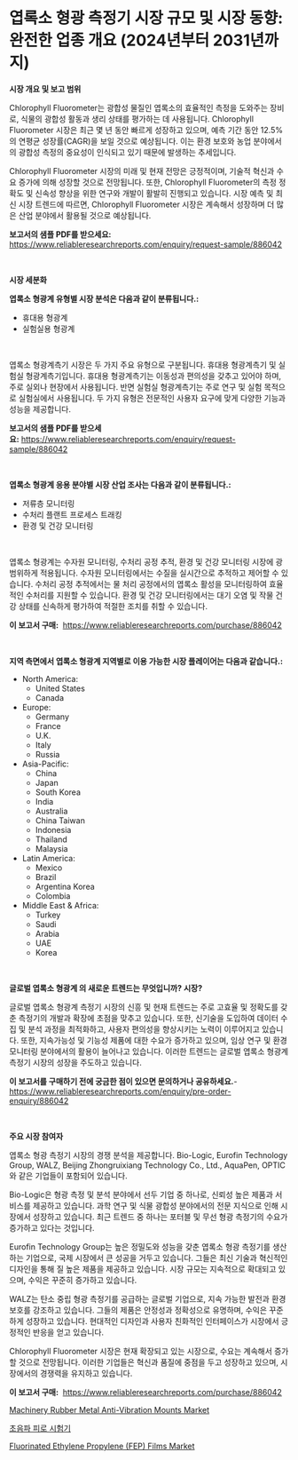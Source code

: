 <p><h1>엽록소 형광 측정기 시장 규모 및 시장 동향: 완전한 업종 개요 (2024년부터 2031년까지)</h1></p><p><strong>시장 개요 및 보고 범위</strong></p>
<p><p>Chlorophyll Fluorometer는 광합성 물질인 엽록소의 효율적인 측정을 도와주는 장비로, 식물의 광합성 활동과 생리 상태를 평가하는 데 사용됩니다. Chlorophyll Fluorometer 시장은 최근 몇 년 동안 빠르게 성장하고 있으며, 예측 기간 동안 12.5%의 연평균 성장률(CAGR)을 보일 것으로 예상됩니다. 이는 환경 보호와 농업 분야에서의 광합성 측정의 중요성이 인식되고 있기 때문에 발생하는 추세입니다.</p><p>Chlorophyll Fluorometer 시장의 미래 및 현재 전망은 긍정적이며, 기술적 혁신과 수요 증가에 의해 성장할 것으로 전망됩니다. 또한, Chlorophyll Fluorometer의 측정 정확도 및 신속성 향상을 위한 연구와 개발이 활발히 진행되고 있습니다. 시장 예측 및 최신 시장 트렌드에 따르면, Chlorophyll Fluorometer 시장은 계속해서 성장하며 더 많은 산업 분야에서 활용될 것으로 예상됩니다.</p></p>
<p><strong>보고서의 샘플 PDF를 받으세요:</strong> <a href="https://www.reliableresearchreports.com/enquiry/request-sample/886042">https://www.reliableresearchreports.com/enquiry/request-sample/886042</a></p>
<p>&nbsp;</p>
<p><strong>시장 세분화</strong></p>
<p><strong>엽록소 형광계 유형별 시장 분석은 다음과 같이 분류됩니다.:</strong></p>
<p><ul><li>휴대용 형광계</li><li>실험실용 형광계</li></ul></p>
<p>&nbsp;</p>
<p><p>엽록소 형광계측기 시장은 두 가지 주요 유형으로 구분됩니다. 휴대용 형광계측기 및 실험실 형광계측기입니다. 휴대용 형광계측기는 이동성과 편의성을 갖추고 있어야 하며, 주로 실외나 현장에서 사용됩니다. 반면 실험실 형광계측기는 주로 연구 및 실험 목적으로 실험실에서 사용됩니다. 두 가지 유형은 전문적인 사용자 요구에 맞게 다양한 기능과 성능을 제공합니다.</p></p>
<p><strong>보고서의 샘플 PDF를 받으세요:</strong>&nbsp;<a href="https://www.reliableresearchreports.com/enquiry/request-sample/886042">https://www.reliableresearchreports.com/enquiry/request-sample/886042</a></p>
<p>&nbsp;</p>
<p><strong> 엽록소 형광계 응용 분야별 시장 산업 조사는 다음과 같이 분류됩니다.:</strong></p>
<p><ul><li>저류층 모니터링</li><li>수처리 플랜트 프로세스 트래킹</li><li>환경 및 건강 모니터링</li></ul></p>
<p>&nbsp;</p>
<p><p>엽록소 형광계는 수자원 모니터링, 수처리 공정 추적, 환경 및 건강 모니터링 시장에 광범위하게 적용됩니다. 수자원 모니터링에서는 수질을 실시간으로 추적하고 제어할 수 있습니다. 수처리 공정 추적에서는 물 처리 공정에서의 엽록소 활성을 모니터링하여 효율적인 수처리를 지원할 수 있습니다. 환경 및 건강 모니터링에서는 대기 오염 및 작물 건강 상태를 신속하게 평가하여 적절한 조치를 취할 수 있습니다.</p></p>
<p><strong>이 보고서 구매:</strong>&nbsp; <a href="https://www.reliableresearchreports.com/purchase/886042">https://www.reliableresearchreports.com/purchase/886042</a></p>
<p>&nbsp;</p>
<p><strong>지역 측면에서 엽록소 형광계 지역별로 이용 가능한 시장 플레이어는 다음과 같습니다.:</strong></p>
<p><ul>
    <li>
        North America:
        <ul>
            <li>United States</li>
            <li>Canada</li>
        </ul>
    </li>
    <li>
        Europe:
        <ul>
            <li>Germany</li>
            <li>France</li>
            <li>U.K.</li>
            <li>Italy</li>
            <li>Russia</li>
        </ul>
    </li>
    <li>
        Asia-Pacific:
        <ul>
            <li>China</li>
            <li>Japan</li>
            <li>South Korea</li>
            <li>India</li>
            <li>Australia</li>
            <li>China Taiwan</li>
            <li>Indonesia</li>
            <li>Thailand</li>
            <li>Malaysia</li>
        </ul>
    </li>
    <li>
        Latin America:
        <ul>
            <li>Mexico</li>
            <li>Brazil</li>
            <li>Argentina Korea</li>
            <li>Colombia</li>
        </ul>
    </li>
    <li>
        Middle East & Africa:
        <ul>
            <li>Turkey</li>
            <li>Saudi</li>
            <li>Arabia</li>
            <li>UAE</li>
            <li>Korea</li>
        </ul>
    </li>
    </ul></p>
<p>&nbsp;</p>
<p><strong>글로벌 엽록소 형광계 의 새로운 트렌드는 무엇입니까? 시장?</strong></p>
<p><p>글로벌 엽록소 형광계 측정기 시장의 신흥 및 현재 트렌드는 주로 고효율 및 정확도를 갖춘 측정기의 개발과 확장에 초점을 맞추고 있습니다. 또한, 신기술을 도입하여 데이터 수집 및 분석 과정을 최적화하고, 사용자 편의성을 향상시키는 노력이 이루어지고 있습니다. 또한, 지속가능성 및 기능성 제품에 대한 수요가 증가하고 있으며, 임상 연구 및 환경 모니터링 분야에서의 활용이 늘어나고 있습니다. 이러한 트렌드는 글로벌 엽록소 형광계 측정기 시장의 성장을 주도하고 있습니다.</p></p>
<p><strong>이 보고서를 구매하기 전에 궁금한 점이 있으면 문의하거나 공유하세요.</strong>- <a href="https://www.reliableresearchreports.com/enquiry/pre-order-enquiry/886042">https://www.reliableresearchreports.com/enquiry/pre-order-enquiry/886042</a></p>
<p>&nbsp;</p>
<p><strong>주요 시장 참여자</strong></p>
<p><p>엽록소 형광 측정기 시장의 경쟁 분석을 제공합니다. Bio-Logic, Eurofin Technology Group, WALZ, Beijing Zhongruixiang Technology Co., Ltd., AquaPen, OPTIC와 같은 기업들이 포함되어 있습니다. </p><p>Bio-Logic은 형광 측정 및 분석 분야에서 선두 기업 중 하나로, 신뢰성 높은 제품과 서비스를 제공하고 있습니다. 과학 연구 및 식물 광합성 분야에서의 전문 지식으로 인해 시장에서 성장하고 있습니다. 최근 트렌드 중 하나는 포터블 및 무선 형광 측정기의 수요가 증가하고 있다는 것입니다. </p><p>Eurofin Technology Group는 높은 정밀도와 성능을 갖춘 엽록소 형광 측정기를 생산하는 기업으로, 국제 시장에서 큰 성공을 거두고 있습니다. 그들은 최신 기술과 혁신적인 디자인을 통해 질 높은 제품을 제공하고 있습니다. 시장 규모는 지속적으로 확대되고 있으며, 수익은 꾸준히 증가하고 있습니다. </p><p>WALZ는 탄소 중립 형광 측정기를 공급하는 글로벌 기업으로, 지속 가능한 발전과 환경 보호를 강조하고 있습니다. 그들의 제품은 안정성과 정확성으로 유명하며, 수익은 꾸준하게 성장하고 있습니다. 현대적인 디자인과 사용자 친화적인 인터페이스가 시장에서 긍정적인 반응을 얻고 있습니다. </p><p>Chlorophyll Fluorometer 시장은 현재 확장되고 있는 시장으로, 수요는 계속해서 증가할 것으로 전망됩니다. 이러한 기업들은 혁신과 품질에 중점을 두고 성장하고 있으며, 시장에서의 경쟁력을 유지하고 있습니다.</p></p>
<p><strong>이 보고서 구매:</strong>&nbsp;&nbsp;<a href="https://www.reliableresearchreports.com/purchase/886042">https://www.reliableresearchreports.com/purchase/886042</a></p>
<p><p><a href="https://www.linkedin.com/pulse/machinery-rubber-metal-anti-vibration-mounts-market-provides-qstpf?trackingId=5%2BBjTJje3%2B92oczx8ViTUQ%3D%3D">Machinery Rubber Metal Anti-Vibration Mounts Market</a></p><p><a href="https://medium.com/@santiagoiza565682023/%EC%B4%88%EC%9D%8C%ED%8C%8C-%ED%94%BC%EB%A1%9C-%EC%8B%9C%ED%97%98-%EA%B8%B0%EA%B3%84-%EC%8B%9C%EC%9E%A5-%EC%A2%85%EB%A5%98%EB%B3%84-%EC%9D%91%EC%9A%A9%EB%B6%84%EC%95%BC%EB%B3%84-%EB%B0%8F-%EC%A7%80%EB%A6%AC%EB%B3%84-%EC%A2%85%ED%95%A9%ED%8F%89%EA%B0%80-e7883a39a322">초음파 피로 시험기</a></p><p><a href="https://www.linkedin.com/pulse/fluorinated-ethylene-propylene-fep-films-market-research-report-ddctf?trackingId=ZcnrDy%2BNgFVOGej4T70ncw%3D%3D">Fluorinated Ethylene Propylene (FEP) Films Market</a></p></p>
